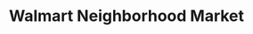 ---
title: "Walmart Neighborhood Market"
url: /broken-arrow/walmart-neighborhood-market/
shop: supermarket
---